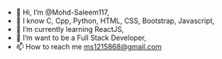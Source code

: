 - 👋 Hi, I’m @Mohd-Saleem117,
- 💞️ I know C, Cpp, Python, HTML, CSS, Bootstrap, Javascript,
- 🌱 I’m currently learning ReactJS,
- 👀 I’m want to be a Full Stack Developer,
- 📫 How to reach me ms1215868@gmail.com

<!---
Mohd-Saleem117/Mohd-Saleem117 is a ✨ special ✨ repository because its `README.md` (this file) appears on your GitHub profile.
You can click the Preview link to take a look at your changes.
--->
